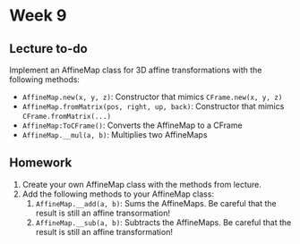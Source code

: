 # Week 9

## Lecture to-do
Implement an AffineMap class for 3D affine transformations with the following methods:
* `AffineMap.new(x, y, z)`: Constructor that mimics `CFrame.new(x, y, z)`
* `AffineMap.fromMatrix(pos, right, up, back)`: Constructor that mimics `CFrame.fromMatrix(...)`
* `AffineMap:ToCFrame()`: Converts the AffineMap to a CFrame
* `AffineMap.__mul(a, b)`: Multiplies two AffineMaps

## Homework
1. Create your own AffineMap class with the methods from lecture.
2. Add the following methods to your AffineMap class:
    1. `AffineMap.__add(a, b)`: Sums the AffineMaps. Be careful that the result is still an affine transormation!
    2. `AffineMap.__sub(a, b)`: Subtracts the AffineMaps. Be careful that the result is still an affine transformation!
